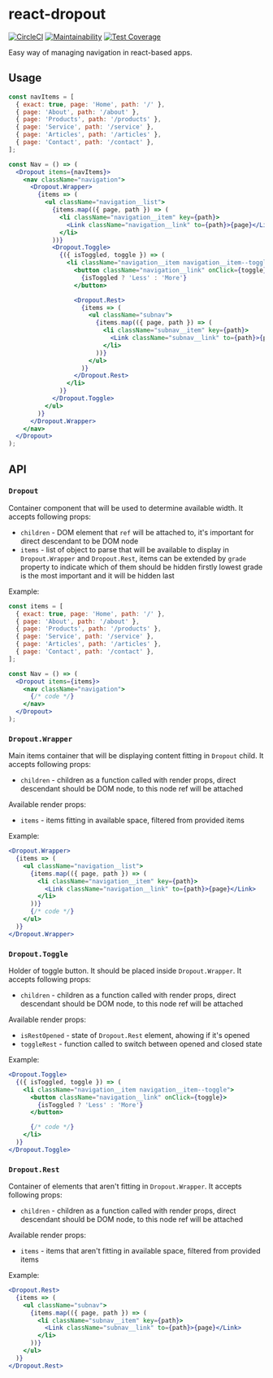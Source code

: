 # react-dropout

[![CircleCI](https://circleci.com/gh/pawelnvk/react-dropout.svg?style=svg)](https://circleci.com/gh/pawelnvk/react-dropout)
[![Maintainability](https://api.codeclimate.com/v1/badges/886513e64fc6fbc107a7/maintainability)](https://codeclimate.com/github/pawelnvk/react-dropout/maintainability)
[![Test Coverage](https://api.codeclimate.com/v1/badges/886513e64fc6fbc107a7/test_coverage)](https://codeclimate.com/github/pawelnvk/react-dropout/test_coverage)

Easy way of managing navigation in react-based apps.

## Usage
```jsx
const navItems = [
  { exact: true, page: 'Home', path: '/' },
  { page: 'About', path: '/about' },
  { page: 'Products', path: '/products' },
  { page: 'Service', path: '/service' },
  { page: 'Articles', path: '/articles' },
  { page: 'Contact', path: '/contact' },
];

const Nav = () => (
  <Dropout items={navItems}>
    <nav className="navigation">
      <Dropout.Wrapper>
        {items => (
          <ul className="navigation__list">
            {items.map(({ page, path }) => (
              <li className="navigation__item" key={path}>
                <Link className="navigation__link" to={path}>{page}</Link>
              </li>
            ))}
            <Dropout.Toggle>
              {({ isToggled, toggle }) => (
                <li className="navigation__item navigation__item--toggle">
                  <button className="navigation__link" onClick={toggle}>
                    {isToggled ? 'Less' : 'More'}
                  </button>

                  <Dropout.Rest>
                    {items => (
                      <ul className="subnav">
                        {items.map(({ page, path }) => (
                          <li className="subnav__item" key={path}>
                            <Link className="subnav__link" to={path}>{page}</Link>
                          </li>
                        ))}
                      </ul>
                    )}
                  </Dropout.Rest>
                </li>
              )}
            </Dropout.Toggle>
          </ul>
        )}
      </Dropout.Wrapper>
    </nav>
  </Dropout>
);
```

## API

### `Dropout`
Container component that will be used to determine available width. It accepts following props:

- `children` - DOM element that `ref` will be attached to, it's important for direct descendant to be DOM node
- `items` - list of object to parse that will be available to display in `Dropout.Wrapper` and `Dropout.Rest`, items can be extended by `grade` property to indicate which of them should be hidden firstly lowest grade is the most important and it will be hidden last

Example:

```jsx
const items = [
  { exact: true, page: 'Home', path: '/' },
  { page: 'About', path: '/about' },
  { page: 'Products', path: '/products' },
  { page: 'Service', path: '/service' },
  { page: 'Articles', path: '/articles' },
  { page: 'Contact', path: '/contact' },
];

const Nav = () => (
  <Dropout items={items}>
    <nav className="navigation">
      {/* code */}
    </nav>
  </Dropout>
);
```

### `Dropout.Wrapper`
Main items container that will be displaying content fitting in `Dropout` child. It accepts following props:

- `children` - children as a function called with render props, direct descendant should be DOM node, to this node ref will be attached

Available render props:

- `items` - items fitting in available space, filtered from provided items

Example:

```jsx
<Dropout.Wrapper>
  {items => (
    <ul className="navigation__list">
      {items.map(({ page, path }) => (
        <li className="navigation__item" key={path}>
          <Link className="navigation__link" to={path}>{page}</Link>
        </li>
      ))}
      {/* code */}
    </ul>
  )}
</Dropout.Wrapper>
```

### `Dropout.Toggle`
Holder of toggle button. It should be placed inside `Dropout.Wrapper`. It accepts following props:

- `children` - children as a function called with render props, direct descendant should be DOM node, to this node ref will be attached

Available render props:

- `isRestOpened` - state of `Dropout.Rest` element, ahowing if it's opened
- `toggleRest` - function called to switch between opened and closed state

Example:

```jsx
<Dropout.Toggle>
  {({ isToggled, toggle }) => (
    <li className="navigation__item navigation__item--toggle">
      <button className="navigation__link" onClick={toggle}>
        {isToggled ? 'Less' : 'More'}
      </button>

      {/* code */}
    </li>
  )}
</Dropout.Toggle>
```

### `Dropout.Rest`
Container of elements that aren't fitting in `Dropout.Wrapper`. It accepts following props:

- `children` - children as a function called with render props, direct descendant should be DOM node, to this node ref will be attached

Available render props:

- `items` - items that aren't fitting in available space, filtered from provided items

Example:

```jsx
<Dropout.Rest>
  {items => (
    <ul className="subnav">
      {items.map(({ page, path }) => (
        <li className="subnav__item" key={path}>
          <Link className="subnav__link" to={path}>{page}</Link>
        </li>
      ))}
    </ul>
  )}
</Dropout.Rest>
```
